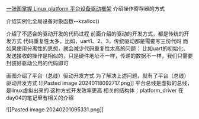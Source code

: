 [一张图掌握 Linux platform 平台设备驱动框架](https://blog.csdn.net/qq_16504163/article/details/118562670)
介绍操作寄存器的方式

介绍实例化全局设备对象函数--kzalloc()

介绍了不适合的驱动开发的代码过程
前面介绍的驱动的开发方式，都是传统的开发方式
代码重复性太多，比如，uart1、2、3，传统驱动都是需要写三份代码
而如果使用分离性的思想，就会减少代码重复性太高的问题：
比如uart的初始化、发送接收的操作是相似的，只是硬件地址不一样，传递的数据不一样，我们只需要封装好驱动公用的代码即可

画图介绍了平台（总线）驱动开发方式
为了解决上述问题，就有了平台（总线）驱动开发方式
![[Pasted image 20240118092717.png]]
平台总线是虚拟的总线，是linux虚拟出来的
这种方式开发效率更高
相关的结构体：platform_driver
在day04的笔记里有相关的介绍

![[Pasted image 20240201095331.png]]